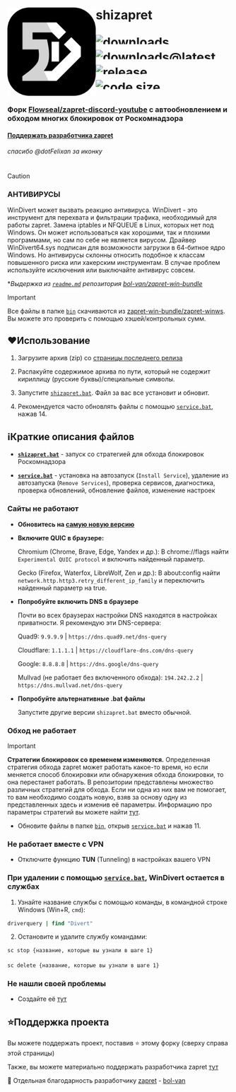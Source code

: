 <div>
  <img src="./.github/Image/shizapret.svg" width="200" height="200" align="left">
  <h1>
   <p align="left">shizapret</p>
  <a href="https://www.github.com/sch-izo/shizapret/releases/"><img alt="downloads"
    src="https://img.shields.io/github/downloads/sch-izo/shizapret/total?labelColor=161616&color=242424" height="21" align="left"/></a>
  </a>
  <br>
  <a href="https://www.github.com/sch-izo/shizapret/releases/latest"><img alt="downloads@latest"
    src="https://img.shields.io/github/downloads/sch-izo/shizapret/latest/total?labelColor=161616&color=242424" height="21" align="left"/></a>
  </a>
  <br>
  <a href="https://www.github.com/sch-izo/shizapret/releases/""><img alt="release"
    src="https://img.shields.io/github/v/release/sch-izo/shizapret?labelColor=161616&color=242424" height="21" align="left"/></a>
  </a>
  <br>
  <a href="https://www.github.com/sch-izo/shizapret/tree/main"><img alt="code size"
    src="https://img.shields.io/github/languages/code-size/sch-izo/shizapret?labelColor=161616&color=242424" height="21" align="left"/></a>
  </a>
  <br>
</div>

### Форк [Flowseal/zapret-discord-youtube](https://github.com/Flowseal/zapret-discord-youtube) c автообновлением и обходом многих блокировок от Роскомнадзора
#### [Поддержать разработчика zapret](https://github.com/bol-van/zapret?tab=readme-ov-file#%D0%BF%D0%BE%D0%B4%D0%B4%D0%B5%D1%80%D0%B6%D0%B0%D1%82%D1%8C-%D1%80%D0%B0%D0%B7%D1%80%D0%B0%D0%B1%D0%BE%D1%82%D1%87%D0%B8%D0%BA%D0%B0)
###### спасибо @dotFelixan за иконку
#

> [!CAUTION]
>
> ### АНТИВИРУСЫ
> WinDivert может вызвать реакцию антивируса.
> WinDivert - это инструмент для перехвата и фильтрации трафика, необходимый для работы zapret.
> Замена iptables и NFQUEUE в Linux, которых нет под Windows.
> Он может использоваться как хорошими, так и плохими программами, но сам по себе не является вирусом.
> Драйвер WinDivert64.sys подписан для возможности загрузки в 64-битное ядро Windows.
> Но антивирусы склонны относить подобное к классам повышенного риска или хакерским инструментам.
> В случае проблем используйте исключения или выключайте антивирус совсем.
>
> **Выдержка из [`readme.md`](https://github.com/bol-van/zapret-win-bundle/blob/master/readme.md#%D0%B0%D0%BD%D1%82%D0%B8%D0%B2%D0%B8%D1%80%D1%83%D1%81%D1%8B) репозитория [bol-van/zapret-win-bundle](https://github.com/bol-van/zapret-win-bundle)*

> [!IMPORTANT]
> Все файлы в папке [`bin`](./bin) скачиваются из [zapret-win-bundle/zapret-winws](https://github.com/bol-van/zapret-win-bundle/tree/master/zapret-winws). Вы можете это проверить с помощью хэшей/контрольных сумм.

## ❤Использование

1. Загрузите архив (zip) со [страницы последнего релиза](https://github.com/sch-izo/shizapret/releases/latest)

2. Распакуйте содержимое архива по пути, который не содержит кириллицу (русские буквы)/специальные символы.

3. Запустите [`shizapret.bat`](./shizapret.bat). Файл за вас все установит и обновит.

4. Рекомендуется часто обновлять файлы с помощью [`service.bat`](./service.bat), нажав 14.

## ℹ️Краткие описания файлов

- [**`shizapret.bat`**](./shizapret.bat) - запуск со стратегией для обхода блокировок Роскомнадзора

- [**`service.bat`**](./service.bat) - установка на автозапуск (`Install Service`), удаление из автозапуска (`Remove Services`), проверка сервисов, диагностика, проверка обновлений, обновление файлов, изменение настроек

### Сайты не работают

- **Обновитесь на [самую новую версию](https://www.github.com/sch-izo/shizapret/releases/latest)**

- **Включите QUIC в браузере:**

  Chromium (Chrome, Brave, Edge, Yandex и др.): В chrome://flags найти `Experimental QUIC protocol` и включить найденный параметр.

  Gecko (Firefox, Waterfox, LibreWolf, Zen и др.): В about:config найти `network.http.http3.retry_different_ip_family` и переключить найденный параметр на true.

- **Попробуйте включить DNS в браузере**

  Почти во всех браузерах настройки DNS находятся в настройках приватности. Я рекомендую эти DNS-сервера:
  
  Quad9: `9.9.9.9` | `https://dns.quad9.net/dns-query`

  Cloudflare: `1.1.1.1` | `https://cloudflare-dns.com/dns-query`

  Google: `8.8.8.8` | `https://dns.google/dns-query`

  Mullvad (не работает без включенного обхода): `194.242.2.2` | `https://dns.mullvad.net/dns-query`

- **Попробуйте альтернативные .bat файлы**

  Запустите другие версии `shizapret.bat` вместо обычной.

### Обход не работает

> [!IMPORTANT]
> **Стратегии блокировок со временем изменяются.**
> Определенная стратегия обхода zapret может работать какое-то время, но если меняется способ блокировки или обнаружения обхода блокировки, то она перестанет работать.
> В репозитории представлены множество различных стратегий для обхода. Если ни одна из них вам не помогает, то вам необходимо создать новую, взяв за основу одну из представленных здесь и изменив её параметры.
> Информацию про параметры стратегий вы можете найти [тут](https://github.com/bol-van/zapret/blob/master/docs/readme.md#nfqws).

- Обновите файлы в папке [`bin`](./bin), открыв [`service.bat`](./service.bat) и нажав 11.

### Не работает вместе с VPN

- Отключите функцию **TUN** (Tunneling) в настройках вашего VPN

### При удалении с помощью [**`service.bat`**](./service.bat), WinDivert остается в службах

1. Узнайте название службы с помощью команды, в командной строке Windows (Win+R, `cmd`):

```cmd
driverquery | find "Divert"
```

2. Остановите и удалите службу командами:

```cmd
sc stop {название, которые вы узнали в шаге 1}

sc delete {название, которые вы узнали в шаге 1}
```

### Не нашли своей проблемы

* Создайте её [тут](https://github.com/sch-izo/shizapret/issues)

## ⭐Поддержка проекта

Вы можете поддержать проект, поставив :star: этому форку (сверху справа этой страницы)

Также, вы можете материально поддержать разработчика zapret [тут](https://github.com/bol-van/zapret/issues/590#issuecomment-2408866758)

💖 Отдельная благодарность разработчику [zapret](https://github.com/bol-van/zapret) - [bol-van](https://github.com/bol-van)
